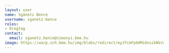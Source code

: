 ```yaml
---
layout: user
name: Sgánetz Bence
username: sganetz-bence
roles:
- Öregtag
contact:
  email: sganetz.bence@simonyi.bme.hu
image: https://warp.sch.bme.hu/img/blobs/redirect/eyJfcmFpbHMiOnsibWVzc2FnZSI6IkJBaHBBWU09IiwiZXhwIjpudWxsLCJwdXIiOiJibG9iX2lkIn19--9d7716933a6d97fcc1f352a180471c1eff72164a/SganetzBence.jpg
---
```

